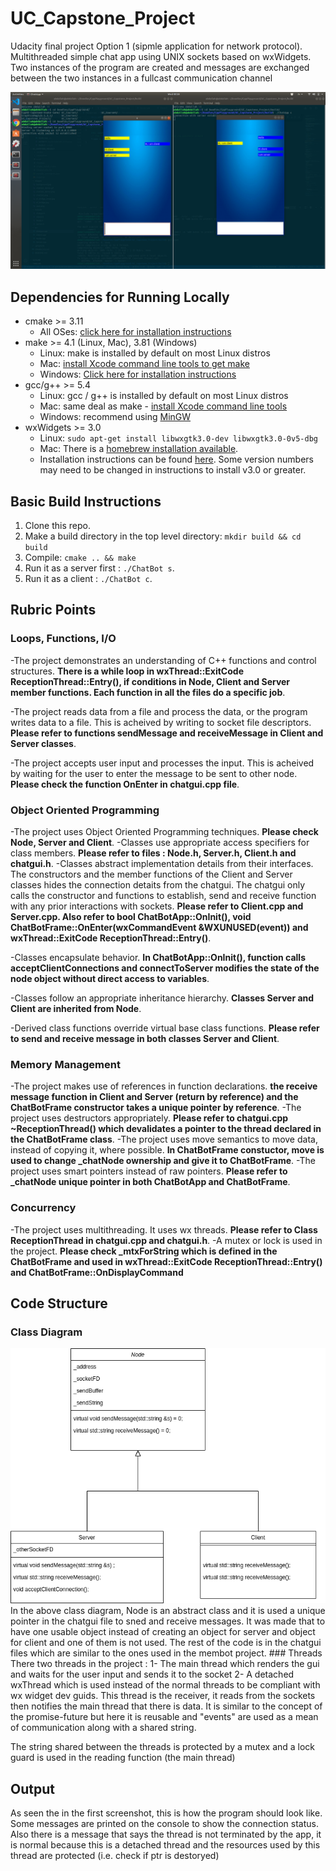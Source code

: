 # UC_Capstone_Project
Udacity final project Option 1 (sipmle application for network protocol).
Multithreaded simple chat app using UNIX sockets based on wxWidgets. Two instances of the program are created and messages are exchanged between the two instances in a fullcast communication channel

<img src="images/demo.png"/>

## Dependencies for Running Locally
* cmake >= 3.11
  * All OSes: [click here for installation instructions](https://cmake.org/install/)
* make >= 4.1 (Linux, Mac), 3.81 (Windows)
  * Linux: make is installed by default on most Linux distros
  * Mac: [install Xcode command line tools to get make](https://developer.apple.com/xcode/features/)
  * Windows: [Click here for installation instructions](http://gnuwin32.sourceforge.net/packages/make.htm)
* gcc/g++ >= 5.4
  * Linux: gcc / g++ is installed by default on most Linux distros
  * Mac: same deal as make - [install Xcode command line tools](https://developer.apple.com/xcode/features/)
  * Windows: recommend using [MinGW](http://www.mingw.org/)
* wxWidgets >= 3.0
  * Linux: `sudo apt-get install libwxgtk3.0-dev libwxgtk3.0-0v5-dbg`
  * Mac: There is a [homebrew installation available](https://formulae.brew.sh/formula/wxmac).
  * Installation instructions can be found [here](https://wiki.wxwidgets.org/Install). Some version numbers may need to be changed in instructions to install v3.0 or greater.

## Basic Build Instructions

1. Clone this repo.
2. Make a build directory in the top level directory: `mkdir build && cd build`
3. Compile: `cmake .. && make`
4. Run it as a server first : `./ChatBot s`.
5. Run it as a client : `./ChatBot c`.


## Rubric Points
### Loops, Functions, I/O
-The project demonstrates an understanding of C++ functions and control structures. **There is a while loop in wxThread::ExitCode ReceptionThread::Entry(), if conditions in Node, Client and Server member functions. Each function in all the files do a specific job**.

-The project reads data from a file and process the data, or the program writes data to a file. This is acheived by writing to socket file descriptors. **Please refer to functions sendMessage and receiveMessage in Client and Server classes**.

-The project accepts user input and processes the input. This is acheived by waiting for the user to enter the message to be sent to other node. **Please check the function OnEnter in chatgui.cpp file**.

### Object Oriented Programming
-The project uses Object Oriented Programming techniques. **Please check Node, Server and Client**.
-Classes use appropriate access specifiers for class members. **Please refer to files : Node.h, Server.h, Client.h and chatgui.h**.
-Classes abstract implementation details from their interfaces. The constructors and the member functions of the Client and Server classes hides the connection detaits from the chatgui. The chatgui only calls the constructor and functions to establish, send and receive function with any prior interactions with sockets. **Please refer to Client.cpp and Server.cpp. Also refer to bool ChatBotApp::OnInit(), 
void ChatBotFrame::OnEnter(wxCommandEvent &WXUNUSED(event)) and wxThread::ExitCode ReceptionThread::Entry()**.

-Classes encapsulate behavior. **In ChatBotApp::OnInit(), function calls acceptClientConnections and connectToServer modifies the state
of the node object without direct access to variables**.

-Classes follow an appropriate inheritance hierarchy. **Classes Server and Client are inherited from Node**.

-Derived class functions override virtual base class functions. **Please refer to send and receive message in both classes Server and Client**.

### Memory Management
-The project makes use of references in function declarations. **the receive message function in Client and Server (return by reference) and
the ChatBotFrame constructor takes a unique pointer by reference**.
-The project uses destructors appropriately. **Please refer to chatgui.cpp ~ReceptionThread() which devalidates a pointer to the thread declared in the ChatBotFrame class**.
-The project uses move semantics to move data, instead of copying it, where possible. **In ChatBotFrame constuctor, move is used to change _chatNode ownership and give it to ChatBotFrame**.
-The project uses smart pointers instead of raw pointers. **Please refer to _chatNode unique pointer in both ChatBotApp and ChatBotFrame**.

### Concurrency
-The project uses multithreading. It uses wx threads. **Please refer to Class ReceptionThread in chatgui.cpp and chatgui.h**.
-A mutex or lock is used in the project. **Please check _mtxForString which is defined in the ChatBotFrame and used in wxThread::ExitCode ReceptionThread::Entry() and ChatBotFrame::OnDisplayCommand**


## Code Structure
### Class Diagram
<img src="images/ClassDiagram.png"/>
 In the above class diagram, Node is an abstract class and it is used a unique pointer in the chatgui file to sned and receive messages. It was made that to have one usable object instead of creating an object for server and object for client and one of them is not used.
 The rest of the code is in the chatgui files which are similar to the ones used in the membot project.
### Threads
There two threads in the project :
  1- The main thread which renders the gui and waits for the user input and sends it to the socket
  2- A detached wxThread which is used instead of the normal threads to be compliant with wx widget dev guids. This thread is the receiver, it reads from the sockets then notifies the main thread that there is data. It is similar to the concept of the promise-future but here it is reusable and "events" are used as a mean of communication along with a shared string.
  
  The string shared between the threads is protected by a mutex and a lock guard is used in the reading function (the main thread)
  
  
## Output

   As seen the in the first screenshot, this is how the program should look like. Some messages are printed on the console
to show the connection status. Also there is a message that says the thread is not terminated by the app, it is normal because this is a detached thread and the resources used by this thread are protected (i.e. check if ptr is destoryed)
